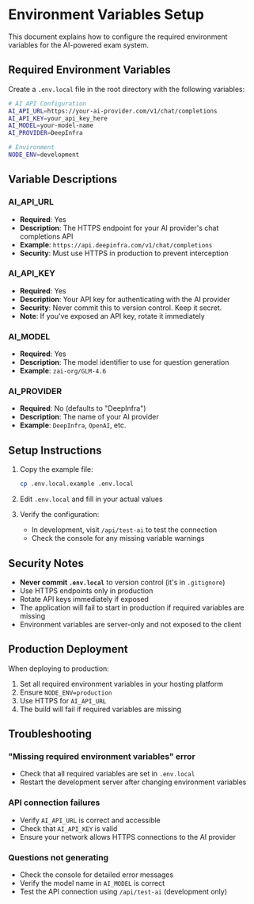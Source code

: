 # Environment Variables Setup

This document explains how to configure the required environment variables for the AI-powered exam system.

## Required Environment Variables

Create a `.env.local` file in the root directory with the following variables:

```bash
# AI API Configuration
AI_API_URL=https://your-ai-provider.com/v1/chat/completions
AI_API_KEY=your_api_key_here
AI_MODEL=your-model-name
AI_PROVIDER=DeepInfra

# Environment
NODE_ENV=development
```

## Variable Descriptions

### AI_API_URL
- **Required**: Yes
- **Description**: The HTTPS endpoint for your AI provider's chat completions API
- **Example**: `https://api.deepinfra.com/v1/chat/completions`
- **Security**: Must use HTTPS in production to prevent interception

### AI_API_KEY
- **Required**: Yes
- **Description**: Your API key for authenticating with the AI provider
- **Security**: Never commit this to version control. Keep it secret.
- **Note**: If you've exposed an API key, rotate it immediately

### AI_MODEL
- **Required**: Yes
- **Description**: The model identifier to use for question generation
- **Example**: `zai-org/GLM-4.6`

### AI_PROVIDER
- **Required**: No (defaults to "DeepInfra")
- **Description**: The name of your AI provider
- **Example**: `DeepInfra`, `OpenAI`, etc.

## Setup Instructions

1. Copy the example file:
   ```bash
   cp .env.local.example .env.local
   ```

2. Edit `.env.local` and fill in your actual values

3. Verify the configuration:
   - In development, visit `/api/test-ai` to test the connection
   - Check the console for any missing variable warnings

## Security Notes

- **Never commit `.env.local`** to version control (it's in `.gitignore`)
- Use HTTPS endpoints only in production
- Rotate API keys immediately if exposed
- The application will fail to start in production if required variables are missing
- Environment variables are server-only and not exposed to the client

## Production Deployment

When deploying to production:

1. Set all required environment variables in your hosting platform
2. Ensure `NODE_ENV=production`
3. Use HTTPS for `AI_API_URL`
4. The build will fail if required variables are missing

## Troubleshooting

### "Missing required environment variables" error
- Check that all required variables are set in `.env.local`
- Restart the development server after changing environment variables

### API connection failures
- Verify `AI_API_URL` is correct and accessible
- Check that `AI_API_KEY` is valid
- Ensure your network allows HTTPS connections to the AI provider

### Questions not generating
- Check the console for detailed error messages
- Verify the model name in `AI_MODEL` is correct
- Test the API connection using `/api/test-ai` (development only)
